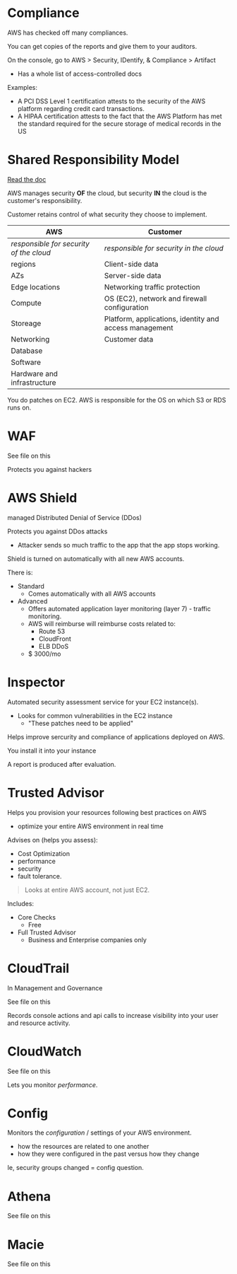 # Compliance

AWS has checked off many compliances. 

You can get copies of the reports and give them to your auditors.

On the console, go to AWS > Security, IDentify, & Compliance > Artifact

* Has a whole list of access-controlled docs

Examples: 

* A PCI DSS Level 1 certification attests to the security of the AWS platform regarding credit card transactions.
* A HIPAA certification attests to the fact that the AWS Platform has met the standard required for the secure storage of medical records in the US

# Shared Responsibility Model

[Read the doc](https://aws.amazon.com/compliance/shared-responsibility-model/)

AWS manages security **OF** the cloud, but security **IN** the cloud is the customer's responsibility. 

Customer retains control of what security they choose to implement.

|AWS| Customer|
|-----|-----|
|*responsible for security of the cloud* | *responsible for security in the cloud* |
|regions | Client-side data |
|AZs | Server-side data |
|Edge locations | Networking traffic protection |
|Compute | OS (EC2), network and firewall configuration |
|Storeage | Platform, applications, identity and access management |
|Networking | Customer data
|Database
|Software
|Hardware and infrastructure

You do patches on EC2. AWS is responsible for the OS on which S3 or RDS runs on.

# WAF

See file on this

Protects you against hackers

# AWS Shield

managed Distributed Denial of Service (DDos)

Protects you against DDos attacks

* Attacker sends so much traffic to the app that the app stops working.

Shield is turned on automatically with all new AWS accounts.

There is:

* Standard
  * Comes automatically with all AWS accounts
* Advanced
  * Offers automated application layer monitoring (layer 7) - traffic monitoring.
  * AWS will reimburse will reimburse costs related to:
    * Route 53
    * CloudFront 
    * ELB DDoS
  * $ 3000/mo

# Inspector

Automated security assessment service for your EC2 instance(s).

* Looks for common vulnerabilities in the EC2 instance
  * "These patches need to be applied"

Helps improve sercurity and compliance of applications deployed on AWS. 

You install it into your instance

A report is produced after evaluation.

# Trusted Advisor

Helps you provision your resources following best practices on AWS

* optimize your entire AWS environment in real time

Advises on (helps you assess):

* Cost Optimization
* performance
* security
* fault tolerance.

> Looks at entire AWS account, not just EC2.

Includes:

* Core Checks
  * Free
* Full Trusted Advisor
  * Business and Enterprise companies only

# CloudTrail

In Management and Governance

See file on this

Records console actions and api calls to increase visibility into your user and resource activity. 

# CloudWatch

See file on this

Lets you monitor *performance*. 

# Config

Monitors the *configuration* / settings of your AWS environment.

* how the resources are related to one another 
* how they were configured in the past versus how they change

Ie, security groups changed = config question.

# Athena

See file on this

# Macie 

See file on this


